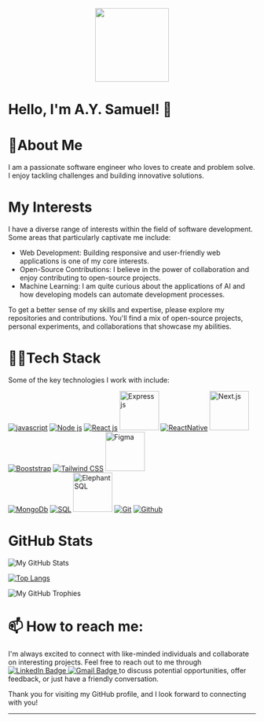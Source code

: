 <div id="header" align="center">
  <img src="https://media.giphy.com/media/M9gbBd9nbDrOTu1Mqx/giphy.gif" width="150"/>
</div>

# Hello, I'm A.Y. Samuel! 👋

# 👨About Me

I am a passionate software engineer who loves to create and problem solve. I enjoy tackling challenges and building innovative solutions.

# My Interests

I have a diverse range of interests within the field of software development. Some areas that particularly captivate me include:

- Web Development: Building responsive and user-friendly web applications is one of my core interests.
- Open-Source Contributions: I believe in the power of collaboration and enjoy contributing to open-source projects.
- Machine Learning: I am quite curious about the applications of AI and how developing models can automate development processes.

<!-- ## My Work
Throughout my journey, I've worked on numerous projects, both personal and professional. Here are a few highlights:
- Project 1: **Sentiment Analysis with Deep Learning** - Developed a sentiment analysis model using LSTM neural networks to classify emotions in text data.
- Project 2: **E-commerce Website** - Built a full-stack e-commerce website with features such as user authentication, product listing, and shopping cart functionality.
- Project 3: **OpenWeather API Wrapper** - Created a Python library that simplifies interaction with the OpenWeather API, providing easy access to weather data. -->

To get a better sense of my skills and expertise, please explore my repositories and contributions. You'll find a mix of open-source projects, personal experiments, and collaborations that showcase my abilities.

# 👨‍💻Tech Stack

Some of the key technologies I work with include:

<div >
<a href="https://www.javascript.com/" target="_blank"><img src="https://img.icons8.com/?size=80&id=108784&format=png" alt="javascript"/></a>
 <!-- <a href"https://www.typescriptlang.org/" target="_blank"><img src="https://img.icons8.com/?size=50&id=uJM6fQYqDaZK&format=png" alt="Typescript"/></a> -->
<a href="https://nodejs.org/en" target="_blank"><img src="https://img.icons8.com/?size=80&id=54087&format=png" alt="Node js"/></a>
<a href="https://react.dev/" target="_blank"><img src="https://img.icons8.com/?size=80&id=bzf0DqjXFHIW&format=png" alt="React js"/></a>
<a href="https://expressjs.com/" target="_blank"><img src="https://e7.pngegg.com/pngimages/925/447/png-clipart-express-js-node-js-javascript-mongodb-node-js-text-trademark-thumbnail.png" width="80" alt="Express js"/></a>
<a href="https://reactnative.dev/" target="_blank"><img src="https://img.icons8.com/?size=80&id=123605&format=png" alt="ReactNative"/></a>
<a href="https://nextjs.org/" target="_blank"><img src="https://devarticles.in/wp-content/uploads/2021/10/nextjs-log.jpeg" width="80" alt="Next.js"/></a>
<a href="https://getbootstrap.com/docs/5.0/getting-started/introduction/" target="_blank"><img src="https://img.icons8.com/?size=80&id=84710&format=png" alt="Booststrap"/></a>
<a href="https://tailwindcss.com/" target="_blank"><img src="https://img.icons8.com/?size=80&id=CIAZz2CYc6Kc&format=png" alt="Tailwind CSS"/></a>
<a href="https://www.figma.com/" target="_blank"><img src="https://cdn-icons-png.flaticon.com/128/5968/5968705.png" width="80" alt="Figma"/></a>
</div>

<div>
  <a href="https://www.mongodb.com/" target="_blank"><img src="https://img.icons8.com/?size=80&id=74402&format=png" alt="MongoDb"/></a>
  <a href="https://www.w3schools.com/sql/" target="_blank"><img src="https://img.icons8.com/?size=80&id=13406&format=png" alt="SQL"/></a>
  <a href="https://www.elephantsql.com/" target="_blank"><img src="https://cdn-icons-png.flaticon.com/128/10828/10828570.png" width="80" alt="Elephant SQL"/></a>
  <a href="https://git-scm.com/" target="_blank"><img src="https://img.icons8.com/?size=80&id=20906&format=png" alt="Git"/></a>
  <a href="https://github.com/" target="_blank"><img src="https://img.icons8.com/?size=80&id=63777&format=png" alt="Github"/></a>
</div>

# GitHub Stats

![My GitHub Stats](https://github-read-me-stats.vercel.app/api?username=AYSamuel&show_icons=true)

[![Top Langs](https://github-read-me-stats.vercel.app/api/top-langs/?username=AYSamuel&&hide_progress=true)](https://github.com/AYSamuel/github-readme-stats)

![My GitHub Trophies](https://github-profile-trophy.vercel.app/?username=AYSamuel&theme=radical)

<!-- ## Random Developer Quote
> "Any fool can write code that a computer can understand. Good programmers write code that humans can understand." - Martin Fowler -->

# 📫 How to reach me:

I'm always excited to connect with like-minded individuals and collaborate on interesting projects. Feel free to reach out to me through
<span id="badges">
<a href="https://www.linkedin.com/in/aysamuel/" target="_blank">
<img src="https://img.shields.io/badge/LinkedIn-blue?style=for-the-badge&logo=linkedin&logoColor=white" alt="LinkedIn Badge"/>
</a>
<a href="mailto:aysamuel007@gmail.com" target="_blank">
<img src="https://img.shields.io/badge/gmail-red?style=for-the-badge&logo=gmail&logoColor=white" alt="Gmail Badge"/>
</a>
</span>
to discuss potential opportunities, offer feedback, or just have a friendly conversation.

Thank you for visiting my GitHub profile, and I look forward to connecting with you!

---

<!--
**AYSamuel/AYSamuel** is a ✨ _special_ ✨ repository because its `README.md` (this file) appears on your GitHub profile.

Here are some ideas to get you started:

- 🔭 I’m currently working on ...
- 🌱 I’m currently learning ...
- 👯 I’m looking to collaborate on ...
- 🤔 I’m looking for help with ...
- 💬 Ask me about ...
- 📫 How to reach me: ...
- 😄 Pronouns: ...
- ⚡ Fun fact: ...
-->
